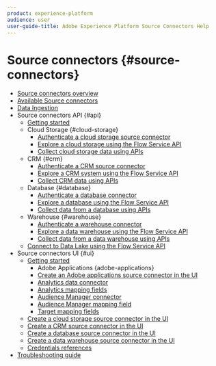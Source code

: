 ```yaml
---
product: experience-platform
audience: user
user-guide-title: Adobe Experience Platform Source Connectors Help
---
```


# Source connectors {#source-connectors}

- [Source connectors overview](home.md)
- [Available Source connectors](catalog.md)
- [Data Ingestion](data-ingestion.md)
- Source connectors API {#api}
  - [Getting started](api/getting-started.md)
  - Cloud Storage {#cloud-storage}
    - [Authenticate a cloud storage source connector](api/cloud-storage/authenticate.md)
    - [Explore a cloud storage using the Flow Service API](api/cloud-storage/explore.md)
    - [Collect cloud storage data using APIs](api/cloud-storage/collect.md)
  - CRM {#crm}
    - [Authenticate a CRM source connector](api/crm/authenticate.md)
    - [Explore a CRM system using the Flow Service API](api/crm/explore.md)
    - [Collect CRM data using APIs](api/crm/collect.md)
  - Database {#database}
    - [Authenticate a database connector](api/database/authenticate.md)
    - [Explore a database using the Flow Service API](api/database/explore.md)
    - [Collect data from a database using APIs](api/database/collect.md)
  - Warehouse {#warehouse}
    - [Authenticate a warehouse connector](api/warehouse/authenticate.md)
    - [Explore a data warehouse using the Flow Service API](api/warehouse/explore.md)
    - [Collect data from a data warehouse using APIs](api/warehouse/collect.md)
  - [Connect to Data Lake using the Flow Service API](api/data-lake.md)
- Source connectors UI {#ui}
  - [Getting started](ui/getting-started.md)
    - Adobe Applications {adobe-applications}
    - [Create an Adobe applications source connector in the UI](ui/adobe-applications/create.md)
    - [Analytics data connector](ui/adobe-applications/analytics.md)
    - [Analytics mapping fields](ui/adobe-applications/analytics-mapping.md)
    - [Audience Manager connector](ui/adobe-applications/audience-manager.md)
    - [Audience Manager mapping field](ui/adobe-applications/audience-manager-mapping.md)
    - [Target mapping fields](ui/adobe-applications/target-mapping.md)
  - [Create a cloud storage source connector in the UI](ui/cloud-storage.md)
  - [Create a CRM source connector in the UI](ui/crm.md)
  - [Create a database source connector in the UI](ui/database.md)
  - [Create a data warehouse source connector in the UI](ui/warehouse.md)
  - [Credentials references](ui/references.md)
- [Troubleshooting guide](troubleshooting-guide.md)